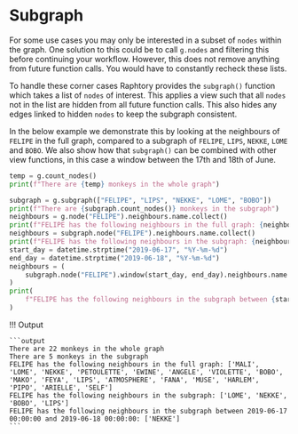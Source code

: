 # Subgraph

For some use cases you may only be interested in a subset of `nodes` within the graph. One solution to this could be to call `g.nodes` and filtering this before continuing your workflow. However, this does not remove anything from future function calls. You would have to constantly recheck these lists. 

To handle these corner cases Raphtory provides the `subgraph()` function which takes a list of `nodes` of interest. This applies a view such that all `nodes` not in the list are hidden from all future function calls. This also hides any edges linked to hidden `nodes` to keep the subgraph consistent. 

In the below example we demonstrate this by looking at the neighbours of `FELIPE` in the full graph, compared to a subgraph of `FELIPE`, `LIPS`, `NEKKE`, `LOME` and `BOBO`. We also show how that `subgraph()` can be combined with other view functions, in this case a window between the 17th and 18th of June.

```python
temp = g.count_nodes()
print(f"There are {temp} monkeys in the whole graph")

subgraph = g.subgraph(["FELIPE", "LIPS", "NEKKE", "LOME", "BOBO"])
print(f"There are {subgraph.count_nodes()} monkeys in the subgraph")
neighbours = g.node("FELIPE").neighbours.name.collect()
print(f"FELIPE has the following neighbours in the full graph: {neighbours}")
neighbours = subgraph.node("FELIPE").neighbours.name.collect()
print(f"FELIPE has the following neighbours in the subgraph: {neighbours}")
start_day = datetime.strptime("2019-06-17", "%Y-%m-%d")
end_day = datetime.strptime("2019-06-18", "%Y-%m-%d")
neighbours = (
    subgraph.node("FELIPE").window(start_day, end_day).neighbours.name.collect()
)
print(
    f"FELIPE has the following neighbours in the subgraph between {start_day} and {end_day}: {neighbours}"
)
```

!!! Output

    ```output
    There are 22 monkeys in the whole graph
    There are 5 monkeys in the subgraph
    FELIPE has the following neighbours in the full graph: ['MALI', 'LOME', 'NEKKE', 'PETOULETTE', 'EWINE', 'ANGELE', 'VIOLETTE', 'BOBO', 'MAKO', 'FEYA', 'LIPS', 'ATMOSPHERE', 'FANA', 'MUSE', 'HARLEM', 'PIPO', 'ARIELLE', 'SELF']
    FELIPE has the following neighbours in the subgraph: ['LOME', 'NEKKE', 'BOBO', 'LIPS']
    FELIPE has the following neighbours in the subgraph between 2019-06-17 00:00:00 and 2019-06-18 00:00:00: ['NEKKE']
    ```